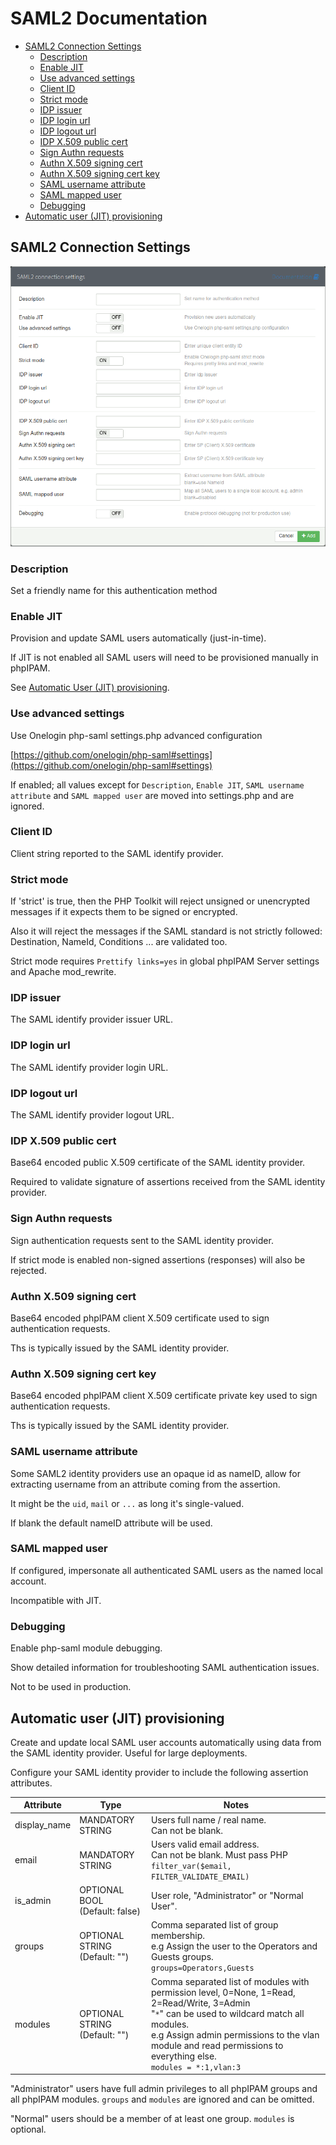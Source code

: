 # SAML2 Documentation

* [SAML2 Connection Settings](#saml2-connection-settings)
  * [Description](#description)
  * [Enable JIT](#enable-jit)
  * [Use advanced settings](#use-advanced-settings)
  * [Client ID](#client-id)
  * [Strict mode](#strict-mode)
  * [IDP issuer](#idp-issuer)
  * [IDP login url](#idp-login-url)
  * [IDP logout url](#idp-logout-url)
  * [IDP X.509 public cert](#idp-x509-public-cert)
  * [Sign Authn requests](#sign-authn-requests)
  * [Authn X.509 signing cert](#authn-x509-signing-cert)
  * [Authn X.509 signing cert key](#authn-x509-signing-cert-key)
  * [SAML username attribute](#saml-username-attribute)
  * [SAML mapped user](#saml-mapped-user)
  * [Debugging](#debugging)
* [Automatic user (JIT) provisioning](#automatic-user-jit-provisioning)

## SAML2 Connection Settings

![SAML2 connection settings](doc/img/saml2_connection_settings.png "SAML2 connection settings")

### Description

Set a friendly name for this authentication method

### Enable JIT

Provision and update SAML users automatically (just-in-time).

If JIT is not enabled all SAML users will need to be provisioned manually in phpIPAM.

See [Automatic User (JIT) provisioning](#automatic-user-jit-provisioning).

### Use advanced settings

Use Onelogin php-saml settings.php advanced configuration

[https://github.com/onelogin/php-saml#settings](https://github.com/onelogin/php-saml#settings)

If enabled; all values except for `Description`, `Enable JIT`, `SAML username attribute` and `SAML mapped user` are moved into settings.php and are ignored.

### Client ID

Client string reported to the SAML identify provider.

### Strict mode

If 'strict' is true, then the PHP Toolkit will reject unsigned or unencrypted messages if it expects them to be signed or encrypted.

Also it will reject the messages if the SAML standard is not strictly followed: Destination, NameId, Conditions ... are validated too.

Strict mode requires `Prettify links=yes` in global phpIPAM Server settings and Apache mod_rewrite.

### IDP issuer

The SAML identify provider issuer URL.

### IDP login url

The SAML identify provider login URL.

### IDP logout url

The SAML identify provider logout URL.

### IDP X.509 public cert

Base64 encoded public X.509 certificate of the SAML identity provider.

Required to validate signature of assertions received from the SAML identity provider.

### Sign Authn requests

Sign authentication requests sent to the SAML identity provider.

If strict mode is enabled non-signed assertions (responses) will also be rejected.

### Authn X.509 signing cert

Base64 encoded phpIPAM client X.509 certificate used to sign authentication requests.

Ths is typically issued by the SAML identity provider.

### Authn X.509 signing cert key

Base64 encoded phpIPAM client X.509 certificate private key used to sign authentication requests.

Ths is typically issued by the SAML identity provider.

### SAML username attribute

Some SAML2 identity providers use an opaque id as nameID, allow for extracting username from an attribute coming from the assertion.

It might be the `uid`, `mail` or `...` as long it's single-valued.

If blank the default nameID attribute will be used.

### SAML mapped user

If configured, impersonate all authenticated SAML users as the named local account.

Incompatible with JIT.

### Debugging

Enable php-saml module debugging.

Show detailed information for troubleshooting SAML authentication issues.

Not to be used in production.

## Automatic user (JIT) provisioning

Create and update local SAML user accounts automatically using data from the SAML identity provider. Useful for large deployments.

Configure your SAML identity provider to include the following assertion attributes.

Attribute    | Type                                 | Notes
-------------|--------------------------------------|-------------------------------------------------------------------------------------------------------------------------------------------------------------------------------------------------------------------------------------------------------------------------
display_name | MANDATORY STRING                     | Users full name / real name.<br>Can not be blank.
email        | MANDATORY STRING                     | Users valid email address.<br>Can not be blank. Must pass PHP `filter_var($email, FILTER_VALIDATE_EMAIL)`
is_admin     | OPTIONAL BOOL<br>   (Default: false) | User role, "Administrator" or "Normal User".
groups       | OPTIONAL STRING<br> (Default: "")    | Comma separated list of group membership.<br>e.g Assign the user to the Operators and Guests groups.<br>`groups=Operators,Guests`
modules      | OPTIONAL STRING<br> (Default: "")    | Comma separated list of modules with permission level, 0=None, 1=Read, 2=Read/Write, 3=Admin<br> "`*`" can be used to wildcard match all modules.<br> e.g Assign admin permissions to the vlan module and read permissions to everything else.<br>`modules = *:1,vlan:3`

"Administrator" users have full admin privileges to all phpIPAM groups and all phpIPAM modules. `groups` and `modules` are ignored and can be omitted.

"Normal" users should be a member of at least one group. `modules` is optional.
